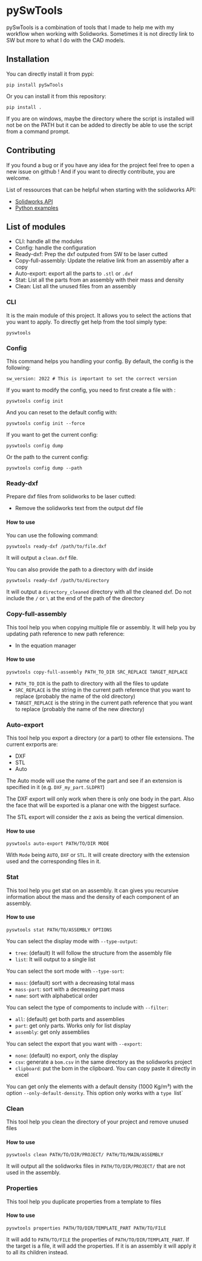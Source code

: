 # pySwTools

pySwTools is a combination of tools that I made to help me with my workflow when working with Solidworks. Sometimes it is not directly link to SW but more to what I do with the CAD models.

## Installation

You can directly install it from pypi:
```
pip install pySwTools
```

Or you can install it from this repository:
```
pip install .
```

If you are on windows, maybe the directory where the script is installed will not be on the PATH but it can be added to directly be able to use the script from a command prompt.


## Contributing

If you found a bug or if you have any idea for the project feel free to open a new issue on github ! And if you want to directly contribute, you are welcome.

List of ressources that can be helpful when starting with the solidworks API:
- [Solidworks API](https://help.solidworks.com/2022/french/SolidWorks/sldworks/c_solidworks_api.htm?verRedirect=1)
- [Python examples](https://mycad.visiativ.com/sites/default/files/questions/answer/15/11/2019/solidworks_python_api.pdf)

## List of modules

- CLI: handle all the modules
- Config: handle the configuration
- Ready-dxf: Prep the dxf outputed from SW to be laser cutted
- Copy-full-assembly: Update the relative link from an assembly after a copy
- Auto-export: export all the parts to `.stl` or `.dxf`
- Stat: List all the parts from an assembly with their mass and density
- Clean: List all the unused files from an assembly

### CLI
It is the main module of this project. It allows you to select the actions that you want to apply. To directly get help from the tool simply type:
```
pyswtools
```

### Config
This command helps you handling your config. By default, the config is the following:
```
sw_version: 2022 # This is important to set the correct version
```

If you want to modify the config, you need to first create a file with :
```
pyswtools config init
```

And you can reset to the default config with:
```
pyswtools config init --force
```

If you want to get the current config:
```
pyswtools config dump
```
Or the path to the current config:
```
pyswtools config dump --path
```


### Ready-dxf
Prepare dxf files from solidworks to be laser cutted:
- Remove the solidworks text from the output dxf file

#### How to use
You can use the following command:
```
pyswtools ready-dxf /path/to/file.dxf
```

It will output a `clean.dxf` file.

You can also provide the path to a directory with dxf inside

```
pyswtools ready-dxf /path/to/directory
```

It will output a `directory_cleaned` directory with all the cleaned dxf. Do not include the `/` or `\` at the end of the path of the directory


### Copy-full-assembly
This tool help you when copying multiple file or assembly. It will help you by updating path reference to new path reference:
- In the equation manager
#### How to use
```
pyswtools copy-full-assembly PATH_TO_DIR SRC_REPLACE TARGET_REPLACE
```
- `PATH_TO_DIR` is the path to directory with all the files to update
- `SRC_REPLACE` is the string in the current path reference that you want to replace (probably the name of the old directory)
- `TARGET_REPLACE` is the string in the current path reference that you want to replace (probably the name of the new directory)

### Auto-export

This tool help you export a directory (or a part) to other file extensions. The current exrports are:
- DXF
- STL
- Auto

The Auto mode will use the name of the part and see if an extension is specified in it (e.g. `DXF_my_part.SLDPRT`)

The DXF export will only work when there is only one body in the part. Also the face that will be exported is a planar one with the biggest surface.

The STL export will consider the z axis as being the vertical dimension.

#### How to use


```
pyswtools auto-export PATH/TO/DIR MODE
```

With `Mode` being `AUTO`, `DXF` or `STL`. It will create directory with the extension used  and the corresponding files in it.

### Stat
This tool help you get stat on an assembly. It can gives you recursive information about the mass and the density of each component of an assembly.

#### How to use

```
pyswtools stat PATH/TO/ASSEMBLY OPTIONS
```

You can select the display mode with `--type-output`:
- `tree`: (default) It will follow the structure from the assembly file
- `list`: It will output to a single list

You can select the sort mode with `--type-sort`:
- `mass`: (default) sort with a decreasing total mass
- `mass-part`: sort with a decreasing part mass
- `name`: sort with alphabetical order

You can select the type of compoments to include with `--filter`:
- `all`: (default) get both parts and assemblies
- `part`: get only parts. Works only for list display
- `assembly`: get only assemblies

You can select the export that you want with `--export`:
- `none`: (default) no export, only the display
- `csv`: generate a `bom.csv` in the same directory as the solidworks project
- `clipboard`: put the bom in the clipboard. You can copy paste it directly in excel

You can get only the elements with a default density (1000 Kg/m³) with the option `--only-default-density`. This option only works with a `type `list`

### Clean
This tool help you clean the directory of your project and remove unused files

#### How to use

```
pyswtools clean PATH/TO/DIR/PROJECT/ PATH/TO/MAIN/ASSEMBLY
```
It will output all the solidworks files in `PATH/TO/DIR/PROJECT/` that are not used in the assembly.

### Properties
This tool help you duplicate properties from a template to files

#### How to use

```
pyswtools properties PATH/TO/DIR/TEMPLATE_PART PATH/TO/FILE
```
It will add to `PATH/TO/FILE` the properties of `PATH/TO/DIR/TEMPLATE_PART`. If the target is a file, it will add the properties. If it is an assembly it will apply it to all its children instead.